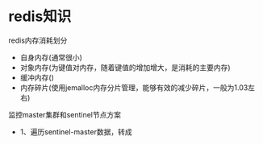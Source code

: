 # redis知识

redis内存消耗划分

+ 自身内存(通常很小)
+ 对象内存(为键值对内存，随着键值的增加增大，是消耗的主要内存)
+ 缓冲内存()
+ 内存碎片(使用jemalloc内存分片管理，能够有效的减少碎片，一般为1.03左右)


监控master集群和sentinel节点方案

+ 1、遍历sentinel-master数据，转成